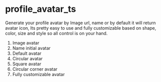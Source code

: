 # profile_avatar_ts

Generate your profile avatar by  Image url, name or by default it will return avatar icon, Its pretty easy to use and fully customizable based on shape, color, size and style so all control is on your hand.

1. Image avatar
2. Name initial avatar
3. Default avatar
4. Circular avatar
5. Square avatar
6. Circular corner avatar
7. Fully customizable avatar
